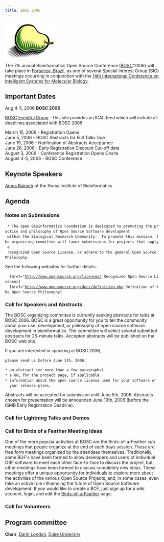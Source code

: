 ```yaml
---
title: BOSC 2006
---
```


![The Bosc Pair](Pear.png "fig:The Bosc Pair")  
  
The 7th annual Bioinformatics Open Source Conference
([BOSC](BOSC "wikilink")'2006) will take place in [Fortaleza,
Brazil](wp:Fortaleza,_Brazil "wikilink"), as one of several Special
Interest Group (SIG) meetings occurring in conjunction with the [14th
International Conference on Intelligent Systems for Molecular
Biology](http://ismb2006.cbi.cnptia.embrapa.br/).

Important Dates
---------------

Aug 4-5, 2006 **BOSC 2006**

[BOSC Eventful Group](http://eventful.com/groups/G0-001-000014747-0) :
This site provides an ICAL feed which will include all deadlines
associated with BOSC 2006

March 15, 2006 - Registration Opens  
June 5, 2006 - BOSC Abstracts for Full Talks Due  
June 19, 2006 - Notification of Abstracts Acceptance  
June 26, 2006 - Early Registration Discount Cut-off date  
August 3, 2006 - Conference Registration Opens Onsite  
August 4-5, 2006 - BOSC Conference

Keynote Speakers
----------------

[Amos Bairoch](http://ca.expasy.org/people/amos.html) of the Swiss
Institute of Bioinformatics

Agenda
------

### Notes on Submissions

` * The Open Bioinformatics Foundation is dedicated to promoting the practice and philosophy of Open Source Software development `  
` within the Biological Research Community.  To promote this mission, the organizing committee will favor submissions for projects that apply a `  
` recognized Open Source License, or adhere to the general Open Source Philosophy.`

See the following websites for further details:

`  [href="`[`http://www.opensource.org/licenses/`](http://www.opensource.org/licenses/)` Recognized Open Source Licenses]`  
`  [href="`[`http://www.opensource.org/docs/definition.php`](http://www.opensource.org/docs/definition.php)` Definition of the Open Source Philosophy]`

### Call for Speakers and Abstracts

The BOSC organizing committee is currently seeking abstracts for talks
at BOSC 2006. BOSC is a great opportunity for you to tell the community
about your use, development, or philosophy of open source software
development in bioinformatics. The committee will select several
submitted abstracts for 25-minute talks. Accepted abstracts will be
published on the BOSC web site.

If you are interested in speaking at BOSC 2006,

`please send us before June 5th, 2006:`  
  
`* an abstract (no more than a few paragraphs)`  
`* a URL for the project page, if applicable`  
`* information about the open source license used for your software or `  
`  your release plans.`

Abstracts will be accepted for submission until June 5th, 2006.
Abstracts chosen for presentation will be announced June 19th, 2006
(before the ISMB Early Registration Deadline).

### Call for Lightning Talks and Demos

### Call for Birds of a Feather Meeting Ideas

One of the more popular activities at BOSC are the Birds-of-a-Feather
sub meetings that people organize at the end of each days session. These
are free form meetings organized by the attendees themselves.
Traditionally, some BOF's have been formed to allow developers and users
of individual OBF software to meet each other face-to-face to discuss
the project, but other meetings have been formed to discuss completely
new ideas. These meetings offer a unique opportunity for individuals to
explore more about the activities of the various Open Source Projects,
and, in some cases, even take an active role influencing the future of
Open Source Software development. If you would like to create a BOF,
just sign up for a wiki account, login, and edit the
[Birds-of-a-Feather](Birds-of-a-Feather "wikilink") page.

### Call for Volunteers

Program committee
-----------------

**Chair**, [Darin London](mailto:darin.london@duke.edu), [Duke
University](http://www.duke.edu)
